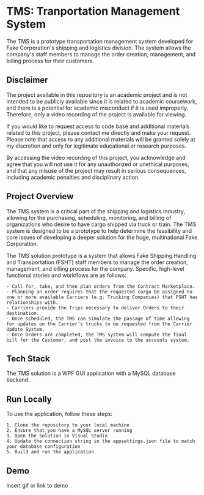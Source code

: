 
# TMS: Tranportation Management System

The TMS is a prototype transportation management system developed for Fake Corporation's shipping and logistics division. The system allows the company's staff members to manage the order creation, management, and billing process for their customers.

##  Disclaimer

The project available in this repository is an academic project and is not intended to be publicly available since it is related to academic coursework, and there is a potential for academic misconduct if it is used improperly. Therefore, only a video recording of the project is available for viewing.

If you would like to request access to code base and additional materials related to this project, please contact me directly and make your request. Please note that access to any additional materials will be granted solely at my discretion and only for legitimate educational or research purposes.

By accessing the video recording of this project, you acknowledge and agree that you will not use it for any unauthorized or unethical purposes, and that any misuse of the project may result in serious consequences, including academic penalties and disciplinary action.
## Project Overview

The TMS system is a critical part of the shipping and logistics industry, allowing for the purchasing, scheduling, monitoring, and billing of organizations who desire to have cargo shipped via truck or train. The TMS system is designed to be a prototype to help determine the feasibility and core issues of developing a deeper solution for the huge, multinational Fake Corporation.

The TMS solution prototype is a system that allows Fake Shipping Handling and Transportation (FSHT) staff members to manage the order creation, management, and billing process for the company. Specific, high-level functional stories and workflows are as follows:

	- Call for, take, and then plan orders from the Contract Marketplace.
	- Planning an order requires that the requested cargo be assigned to one or more available Carriers (e.g. Trucking Companies) that FSHT has relationships with.
	- Carriers provide the Trips necessary to deliver Orders to their destination.
	- Once scheduled, the TMS can simulate the passage of time allowing for updates on the Carrier’s trucks to be requested from the Carrier Update System.
	- Once Orders are completed, the TMS system will compute the final bill for the Customer, and post the invoice to the accounts system.
## Tech Stack
The TMS solution is a WPF GUI application with a MySQL database backend. 

## Run Locally

To use the application, follow these steps:

	1. Clone the repository to your local machine
	2. Ensure that you have a MySQL server running
	3. Open the solution in Visual Studio
	4. Update the connection string in the appsettings.json file to match your database configuration
	5. Build and run the application

## Demo

Insert gif or link to demo
